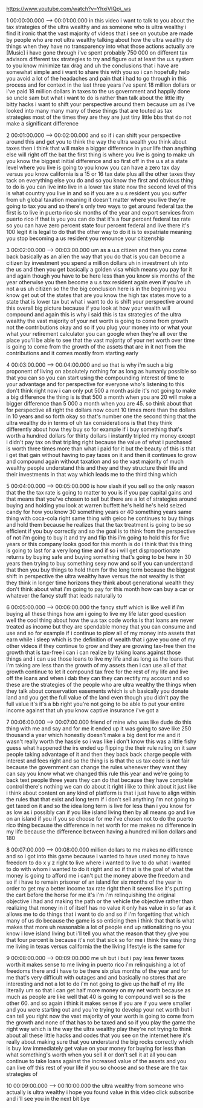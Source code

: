 https://www.youtube.com/watch?v=YhxiVIQp\_ws

1 00:00:00.000 --\> 00:01:00.000 in this video i want to talk to you
about the tax strategies of the ultra wealthy and as someone who is
ultra wealthy i find it ironic that the vast majority of videos that i
see on youtube are made by people who are not ultra wealthy talking
about how the ultra wealthy do things when they have no transparency
into what those actions actually are \[Music\] i have gone through i've
spent probably 750 000 on different tax advisors different tax
strategies to try and figure out at least the u.s system to you know
minimize tax drag and uh the conclusions that i have are somewhat simple
and i want to share this with you so i can hopefully help you avoid a
lot of the headaches and pain that i had to go through in this process
and for context in the last three years i've spent 18 million dollars or
i've paid 18 million dollars in taxes to the us government and happily
done so uncle sam but what i want to do is rather than talk about the
little itty bitty hacks i want to shift your perspective around them
because um as i've looked into many many many of these things that are
touted as tax strategies most of the times they are they are just tiny
little bbs that do not make a significant difference

2 00:01:00.000 --\> 00:02:00.000 and so if i can shift your perspective
around this and get you to think the way the ultra wealth you think
about taxes then i think that will make a bigger difference in your life
than anything else will right off the bat the first thing is where you
live is going to make uh you know the biggest initial difference and so
first off in the u.s at a state level where you live is going to you
know you can have a zero tax day versus you know california is a 15 or
16 tax date plus all the other taxes they tack on everything else you do
and so you know the first and obvious thing to do is you can live into
live in a lower tax state now the second level of this is what country
you live in and so if you are a u.s resident you you suffer from uh
global taxation meaning it doesn't matter where you live they're going
to tax you and so there's only two ways to get around federal tax the
first is to live in puerto rico six months of the year and export
services from puerto rico if that is you you can do that it's a four
percent federal tax rate so you can have zero percent state four percent
federal and live there it's 100 legit it is legal to do that the other
way to do it is to expatriate meaning you stop becoming a us resident
you renounce your citizenship

3 00:02:00.000 --\> 00:03:00.000 um as a u.s citizen and then you come
back basically as an alien the way that you do that is you can become a
citizen by investment you spend a million dollars uh in investment uh
into the us and then you get basically a golden visa which means you pay
for it and again though you have to be here less than you know six
months of the year otherwise you then become a u.s tax resident again
even if you're uh not a us uh citizen so the the big conclusion here is
in the beginning you know get out of the states that are you know the
high tax states move to a state that is lower tax but what i want to do
is shift your perspective around this overall big picture because if you
look at how your wealth will compound and again this is why i said this
is tax strategies of the ultra wealthy the vast majority of your net
worth is going to come from growth not the contributions okay and so if
you plug your money into or what your what your retirement calculator
you can google when they're all over the place you'll be able to see
that the vast majority of your net worth over time is going to come from
the growth of the assets that are in it not from the contributions and
it comes mostly from starting early

4 00:03:00.000 --\> 00:04:00.000 and so that is why i'm such a big
proponent of living on absolutely nothing for as long as humanly
possible so that you can so you can start using the compounding interest
of time to your advantage and for perspective for everyone who's
listening to this don't think right now i can only put 500 a month aside
it's not going to make a big difference the thing is is that 500 a month
when you are 20 will make a bigger difference than 5 000 a month when
you are 45. so think about that for perspective all right the dollars
now count 10 times more than the dollars in 10 years and so forth okay
so that's number one the second thing that the ultra wealthy do in terms
of uh tax considerations is that they think differently about how they
buy so for example if i buy something that's worth a hundred dollars for
thirty dollars i instantly tripled my money except i didn't pay tax on
that tripling right because the value of what i purchased is worth three
times more than what i paid for it but the beauty of this is that i get
that gain without having to pay taxes on it and then it continues to
grow and compound again without taxation and so the vast majority of
much wealthy people understand this and they and they structure their
life and their investments in that way which leads me to the third thing
which

5 00:04:00.000 --\> 00:05:00.000 is how slash if you sell so the only
reason that the the tax rate is going to matter to you is if you pay
capital gains and that means that you've chosen to sell but there are a
lot of strategies around buying and holding you look at warren buffett
he's held he's held seized candy for how you know 30 something years or
40 something years same thing with coca-cola right same thing with geico
he continues to buy things and hold them because he realizes that the
tax treatment is going to be so efficient if you buy correctly and so
the goal is to think from the perspective of not i'm going to buy it and
try and flip this i'm going to hold this for five years or this company
looks good for this month is do i think that this thing is going to last
for a very long time and if so i will get disproportionate returns by
buying safe and buying something that's going to be here in 30 years
then trying to buy something sexy now and so if you can understand that
then you buy things to hold them for the long term because the biggest
shift in perspective the ultra wealthy have versus the not wealthy is
that they think in longer time horizons they think about generational
wealth they don't think about what i'm going to pay for this month how
can buy a car or whatever the fancy stuff that leads naturally to

6 00:05:00.000 --\> 00:06:00.000 the fancy stuff which is like well if
i'm buying all these things how am i going to live my life later good
question well the cool thing about how the u.s tax code works is that
loans are never treated as income but they are spendable money that you
can consume and use and so for example if i continue to plow all of my
money into assets that earn while i sleep which is the definition of
wealth that i gave you one of my other videos if they continue to grow
and they are growing tax-free then the growth that is tax-free i can i
can realize by taking loans against those things and i can use those
loans to live my life and as long as the loans that i'm taking are less
than the growth of my assets then i can use all of that growth continue
to let it compound tax free for the rest of my life and live off the
loans and when i dab they can they can rectify my account and so these
are the strategies of the people who are ultra wealthy the things when
they talk about conservation easements which is uh basically you donate
land and you get the full value of the land even though you didn't pay
the full value it's it's a bb right you're not going to be able to put
your entire income against that uh you know captive insurance i've got a

7 00:06:00.000 --\> 00:07:00.000 friend of mine who was like dude do
this thing with me and say and for me it ended up it was going to save
like 250 thousand a year which honestly doesn't make a big dent for me
and it wasn't really worth the hassle so i was like i don't know this
was a little fishy guess what happened the irs ended up flipping the
their rule ruling on it saw people taking advantage of it and then they
back back charge people with interest and fees right and so the thing is
is that the us tax code is not fair because the government can change
the rules whenever they want they can say you know what we changed this
rule this year and we're going to back text people three years they can
do that because they have complete control there's nothing we can do
about it right i like to think about it just like i think about content
on any kind of platform is that i just have to align within the rules
that that exist and long term if i don't sell anything i'm not going to
get taxed on it and so the idea long term is live for less than i you
know for as low as i possibly can if you like island living then by all
means go and live on an island if you if you so choose for me i've
chosen not to do the puerto rico thing because the difference in net
worth for me makes no difference in my life because the difference
between having a hundred million dollars and 180

8 00:07:00.000 --\> 00:08:00.000 million dollars to me makes no
difference and so i got into this game because i wanted to have used
money to have freedom to do x y z right to live where i wanted to live
to do what i wanted to do with whom i wanted to do it right and so if
that is the goal of what the money is going to afford me i can't put the
money above the freedom and so if i have to remain prisoner of an island
for six months of the year in order to get my a better income tax rate
right then it seems like it's putting the cart before the horse for me
it's i'm i'm relinquishing the original objective i had and making the
path or the vehicle the objective rather than realizing that money in it
of itself has no value it only has value in so far as it allows me to do
things that i want to do and so if i'm forgetting that which many of us
do because the game is so enticing then i think that that is what makes
that more uh reasonable a lot of people end up rationalizing no you know
i love island living but i'll tell you what the reason that they give
you that four percent is because it's not that sick so for me i think
the easy thing me living in texas versus california the the living
lifestyle is the same for

9 00:08:00.000 --\> 00:09:00.000 me uh but i but i pay less fewer taxes
worth it makes sense to me living in puerto rico i'm relinquishing a lot
of freedoms there and i have to be there six plus months of the year and
for me that's very difficult with outages and and basically no stores
that are interesting and not a lot to do i'm not going to give up the
half of my life literally um so that i can get half more money on my net
worth because as much as people are like well that 40 is going to
compound well so is the other 60. and so again i think it makes sense if
you are if you were smaller and you were starting out and you're trying
to develop your net worth but i can tell you right now the vast majority
of your worth is going to come from the growth and none of that has to
be taxed and so if you play the game the right way which is the way the
ultra wealthy play they're not trying to think about all these little
hacks and codes that you see on the internet here it's really about
making sure that you understand the big rocks correctly which is buy low
immediately get value on your money for buying for less than what
something's worth when you sell it or don't sell it at all you can
continue to take loans against the increased value of the assets and you
can live off this rest of your life if you so choose and so these are
the tax strategies of

10 00:09:00.000 --\> 00:10:00.000 the ultra wealthy from someone who
actually is ultra wealthy i hope you found value in this video click
subscribe and i'll see you in the next bit bye
